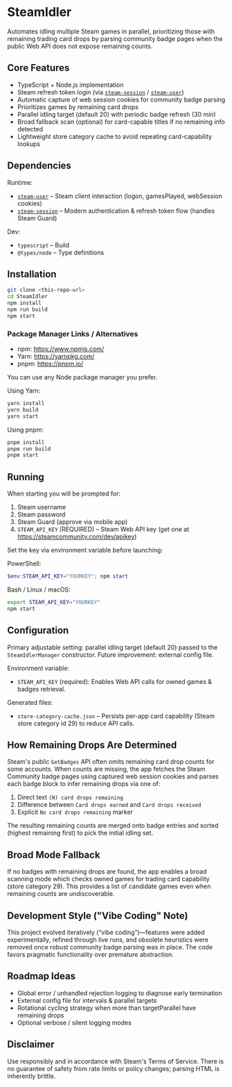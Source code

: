# SteamIdler

Automates idling multiple Steam games in parallel, prioritizing those with remaining trading card drops by parsing community badge pages when the public Web API does not expose remaining counts.

## Core Features
- TypeScript + Node.js implementation
- Steam refresh token login (via [`steam-session`](https://www.npmjs.com/package/steam-session) / [`steam-user`](https://www.npmjs.com/package/steam-user))
- Automatic capture of web session cookies for community badge parsing
- Prioritizes games by remaining card drops
- Parallel idling target (default 20) with periodic badge refresh (30 min)
- Broad fallback scan (optional) for card-capable titles if no remaining info detected
- Lightweight store category cache to avoid repeating card-capability lookups

## Dependencies
Runtime:
- [`steam-user`](https://www.npmjs.com/package/steam-user) – Steam client interaction (logon, gamesPlayed, webSession cookies)
- [`steam-session`](https://www.npmjs.com/package/steam-session) – Modern authentication & refresh token flow (handles Steam Guard)

Dev:
- `typescript` – Build
- `@types/node` – Type definitions

## Installation
```bash
git clone <this-repo-url>
cd SteamIdler
npm install
npm run build
npm start
```

### Package Manager Links / Alternatives
- npm: https://www.npmjs.com/
- Yarn: https://yarnpkg.com/
- pnpm: https://pnpm.io/

You can use any Node package manager you prefer.

Using Yarn:
```bash
yarn install
yarn build
yarn start
```

Using pnpm:
```bash
pnpm install
pnpm run build
pnpm start
```
## Running
When starting you will be prompted for:
1. Steam username
2. Steam password
3. Steam Guard (approve via mobile app)
4. `STEAM_API_KEY` (REQUIRED) – Steam Web API key (get one at https://steamcommunity.com/dev/apikey)

Set the key via environment variable before launching:

PowerShell:
```powershell
$env:STEAM_API_KEY="YOURKEY"; npm start
```

Bash / Linux / macOS:
```bash
export STEAM_API_KEY="YOURKEY"
npm start
```

## Configuration
Primary adjustable setting: parallel idling target (default 20) passed to the `SteamIdlerManager` constructor. Future improvement: external config file.

Environment variable:
- `STEAM_API_KEY` (required): Enables Web API calls for owned games & badges retrieval.

Generated files:
- `store-category-cache.json` – Persists per-app card capability (Steam store category id 29) to reduce API calls.

## How Remaining Drops Are Determined
Steam's public `GetBadges` API often omits remaining card drop counts for some accounts. When counts are missing, the app fetches the Steam Community badge pages using captured web session cookies and parses each badge block to infer remaining drops via one of:
1. Direct text `(N) card drops remaining`
2. Difference between `Card drops earned` and `Card drops received`
3. Explicit `No card drops remaining` marker

The resulting remaining counts are merged onto badge entries and sorted (highest remaining first) to pick the initial idling set.

## Broad Mode Fallback
If no badges with remaining drops are found, the app enables a broad scanning mode which checks owned games for trading card capability (store category 29). This provides a list of candidate games even when remaining counts are undiscoverable.

## Development Style ("Vibe Coding" Note)
This project evolved iteratively (“vibe coding”)—features were added experimentally, refined through live runs, and obsolete heuristics were removed once robust community badge parsing was in place. The code favors pragmatic functionality over premature abstraction.

## Roadmap Ideas
- Global error / unhandled rejection logging to diagnose early termination
- External config file for intervals & parallel targets
- Rotational cycling strategy when more than targetParallel have remaining drops
- Optional verbose / silent logging modes

## Disclaimer
Use responsibly and in accordance with Steam's Terms of Service. There is no guarantee of safety from rate limits or policy changes; parsing HTML is inherently brittle.
